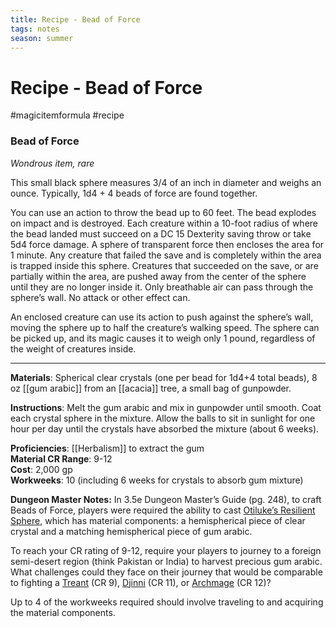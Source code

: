 ---title: Recipe - Bead of Forcetags: notesseason: summer--- 
# Recipe - Bead of Force
#magicitemformula #recipe 
### Bead of Force

_Wondrous item, rare_  

This small black sphere measures 3/4 of an inch in diameter and weighs an ounce. Typically, 1d4 + 4 beads of force are found together.

You can use an action to throw the bead up to 60 feet. The bead explodes on impact and is destroyed. Each creature within a 10-foot radius of where the bead landed must succeed on a DC 15 Dexterity saving throw or take 5d4 force damage. A sphere of transparent force then encloses the area for 1 minute. Any creature that failed the save and is completely within the area is trapped inside this sphere. Creatures that succeeded on the save, or are partially within the area, are pushed away from the center of the sphere until they are no longer inside it. Only breathable air can pass through the sphere’s wall. No attack or other effect can.

An enclosed creature can use its action to push against the sphere’s wall, moving the sphere up to half the creature’s walking speed. The sphere can be picked up, and its magic causes it to weigh only 1 pound, regardless of the weight of creatures inside.

---

**Materials**: Spherical clear crystals (one per bead for 1d4+4 total beads), 8 oz [[gum arabic]] from an [[acacia]] tree, a small bag of gunpowder.

**Instructions**: Melt the gum arabic and mix in gunpowder until smooth. Coat each crystal sphere in the mixture. Allow the balls to sit in sunlight for one hour per day until the crystals have absorbed the mixture (about 6 weeks).

**Proficiencies**: [[Herbalism]] to extract the gum  
**Material CR Range**: 9-12  
**Cost**: 2,000 gp  
**Workweeks**: 10 (including 6 weeks for crystals to absorb gum mixture)

**Dungeon Master Notes:** In 3.5e Dungeon Master’s Guide (pg. 248), to craft Beads of Force, players were required the ability to cast [Otiluke’s Resilient Sphere](https://www.dndbeyond.com/spells/resilient-sphere), which has material components: a hemispherical piece of clear crystal and a matching hemispherical piece of gum arabic.   

To reach your CR rating of 9-12, require your players to journey to a foreign semi-desert region (think Pakistan or India) to harvest precious gum arabic. What challenges could they face on their journey that would be comparable to fighting a [Treant](https://www.dndbeyond.com/monsters/treant) (CR 9), [Djinni](https://www.dndbeyond.com/monsters/djinni) (CR 11), or [Archmage](https://www.dndbeyond.com/monsters/archmage) (CR 12)?  

Up to 4 of the workweeks required should involve traveling to and acquiring the material components.
